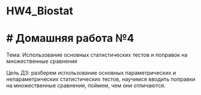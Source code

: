 # HW4_Biostat
# # Домашняя работа №4
Тема: Использование основных статистических тестов и поправок на множественные сравнения

Цель ДЗ: разберем использование основных параметрических и непараметрических статистических тестов, научимся вводить поправки на множественные сравнения, поймем, чем они отличаются.

